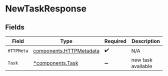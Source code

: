 # NewTaskResponse


## Fields

| Field                                                              | Type                                                               | Required                                                           | Description                                                        |
| ------------------------------------------------------------------ | ------------------------------------------------------------------ | ------------------------------------------------------------------ | ------------------------------------------------------------------ |
| `HTTPMeta`                                                         | [components.HTTPMetadata](../../models/components/httpmetadata.md) | :heavy_check_mark:                                                 | N/A                                                                |
| `Task`                                                             | [*components.Task](../../models/components/task.md)                | :heavy_minus_sign:                                                 | new task available                                                 |